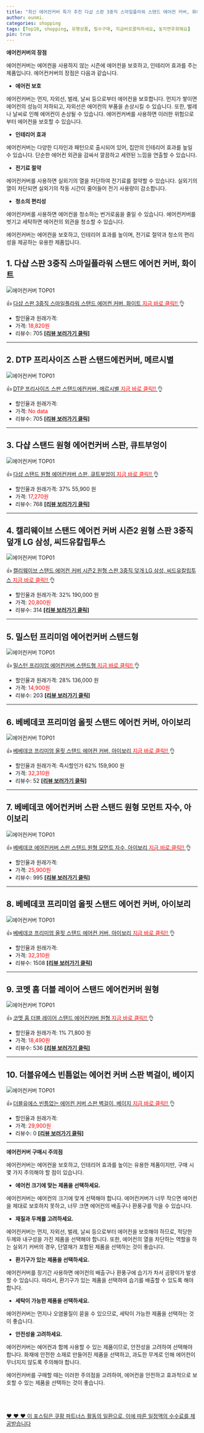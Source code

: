 ```yaml
---
title: "최신 에어컨커버 특가 추천 다샵 스판 3중직 스마일플라워 스탠드 에어컨 커버, 화이트 비교 장점"
author: eunmi.
categories: shopping
tags: [Top10, shopping, 유행상품, 필수구매, 지금바로클릭하세요, 놓치면후회해요]
pin: true
---
```

**에어컨커버의 장점**

에어컨커버는 에어컨을 사용하지 않는 시즌에 에어컨을 보호하고, 인테리어 효과를 주는 제품입니다. 에어컨커버의 장점은 다음과 같습니다.

* **에어컨 보호**

에어컨커버는 먼지, 자외선, 벌레, 날씨 등으로부터 에어컨을 보호합니다. 먼지가 쌓이면 에어컨의 성능이 저하되고, 자외선은 에어컨의 부품을 손상시킬 수 있습니다. 또한, 벌레나 날씨로 인해 에어컨이 손상될 수 있습니다. 에어컨커버를 사용하면 이러한 위험으로부터 에어컨을 보호할 수 있습니다.

* **인테리어 효과**

에어컨커버는 다양한 디자인과 패턴으로 출시되어 있어, 집안의 인테리어 효과를 높일 수 있습니다. 단순한 에어컨 외관을 감싸서 깔끔하고 세련된 느낌을 연출할 수 있습니다.

* **전기료 절약**

에어컨커버를 사용하면 실외기의 열을 차단하여 전기료를 절약할 수 있습니다. 실외기의 열이 차단되면 실외기의 작동 시간이 줄어들어 전기 사용량이 감소합니다.

* **청소의 편리성**

에어컨커버를 사용하면 에어컨을 청소하는 번거로움을 줄일 수 있습니다. 에어컨커버를 벗기고 세탁하면 에어컨의 외관을 청소할 수 있습니다.

에어컨커버는 에어컨을 보호하고, 인테리어 효과를 높이며, 전기료 절약과 청소의 편리성을 제공하는 유용한 제품입니다.

   

## 1. 다샵 스판 3중직 스마일플라워 스탠드 에어컨 커버, 화이트

![에어컨커버 TOP01](https://thumbnail9.coupangcdn.com/thumbnails/remote/230x230ex/image/rs_quotation_api/fox1snar/5c3356465a724e2a8e61450e90ec3979.jpg)


👍 [다샵 스판 3중직 스마일플라워 스탠드 에어컨 커버, 화이트 <font color=red> 지금 바로 클릭!! </font> ](https://link.coupang.com/re/AFFSDP?lptag=AF3617701&subid=GithubCoopas&pageKey=6577010049&traceid=V0-153&itemId=14785944138&vendorItemId=82025983967) 👌 


- 할인율과 원래가격: 
- 가격: <span style='color:red'>18,820원</span>
- 리뷰수: 705  [**[리뷰 보러가기 클릭]**](https://link.coupang.com/re/AFFSDP?lptag=AF3617701&subid=GithubCoopas&pageKey=6577010049&traceid=V0-153&itemId=14785944138&vendorItemId=82025983967)

---


   

## 2. DTP 프리사이즈 스판 스탠드에컨커버, 메르시별

![에어컨커버 TOP01](https://thumbnail9.coupangcdn.com/thumbnails/remote/230x230ex/image/vendor_inventory/ef06/233bb5b6ad0747bb00531eb6380cbf9f93c60604f68b56f8066308d32956.jpg)


👍 [DTP 프리사이즈 스판 스탠드에컨커버, 메르시별 <font color=red> 지금 바로 클릭!! </font> ](https://link.coupang.com/re/AFFSDP?lptag=AF3617701&subid=GithubCoopas&pageKey=7495043671&traceid=V0-153&itemId=19607302645&vendorItemId=86974180432) 👌 


- 할인율과 원래가격: 
- 가격: <span style='color:red'>No data</span>
- 리뷰수: 705  [**[리뷰 보러가기 클릭]**](https://link.coupang.com/re/AFFSDP?lptag=AF3617701&subid=GithubCoopas&pageKey=7495043671&traceid=V0-153&itemId=19607302645&vendorItemId=86974180432)

---


   

## 3. 다샵 스탠드 원형 에어컨커버 스판, 큐트부엉이

![에어컨커버 TOP01](https://thumbnail6.coupangcdn.com/thumbnails/remote/230x230ex/image/product/image/vendoritem/2019/10/11/3187254284/b07c798c-156d-4cb2-b2ac-614f59ed0c2e.jpg)


👍 [다샵 스탠드 원형 에어컨커버 스판, 큐트부엉이 <font color=red> 지금 바로 클릭!! </font> ](https://link.coupang.com/re/AFFSDP?lptag=AF3617701&subid=GithubCoopas&pageKey=92260154&traceid=V0-153&itemId=101148781&vendorItemId=3187254284) 👌 


- 할인율과 원래가격: 37%  55,900   원
- 가격: <span style='color:red'>17,270원</span>
- 리뷰수: 768  [**[리뷰 보러가기 클릭]**](https://link.coupang.com/re/AFFSDP?lptag=AF3617701&subid=GithubCoopas&pageKey=92260154&traceid=V0-153&itemId=101148781&vendorItemId=3187254284)

---


   

## 4. 캘리웨이브 스탠드 에어컨 커버 시즌2 원형 스판 3중직 덮개 LG 삼성, 씨드유칼립투스

![에어컨커버 TOP01](https://thumbnail7.coupangcdn.com/thumbnails/remote/230x230ex/image/vendor_inventory/8475/beb430c83dffbed7e6ff8d4d64974ebb2e60cdc000ccfb90e212b107e52c.jpg)


👍 [캘리웨이브 스탠드 에어컨 커버 시즌2 원형 스판 3중직 덮개 LG 삼성, 씨드유칼립투스 <font color=red> 지금 바로 클릭!! </font> ](https://link.coupang.com/re/AFFSDP?lptag=AF3617701&subid=GithubCoopas&pageKey=6909244161&traceid=V0-153&itemId=16645058894&vendorItemId=83887609704) 👌 


- 할인율과 원래가격: 32%  190,000   원
- 가격: <span style='color:red'>20,800원</span>
- 리뷰수: 314  [**[리뷰 보러가기 클릭]**](https://link.coupang.com/re/AFFSDP?lptag=AF3617701&subid=GithubCoopas&pageKey=6909244161&traceid=V0-153&itemId=16645058894&vendorItemId=83887609704)

---


   

## 5. 밀스턴 프리미엄 에어컨커버 스탠드형

![에어컨커버 TOP01](https://thumbnail7.coupangcdn.com/thumbnails/remote/230x230ex/image/vendor_inventory/985d/e8474afa4deeda98c2b380dbc573e85b9fde21d2e6a80e3d8730fc316da2.jpg)


👍 [밀스턴 프리미엄 에어컨커버 스탠드형 <font color=red> 지금 바로 클릭!! </font> ](https://link.coupang.com/re/AFFSDP?lptag=AF3617701&subid=GithubCoopas&pageKey=6838251741&traceid=V0-153&itemId=16253195547&vendorItemId=86672565490) 👌 


- 할인율과 원래가격: 28%  136,000   원
- 가격: <span style='color:red'>14,900원</span>
- 리뷰수: 203  [**[리뷰 보러가기 클릭]**](https://link.coupang.com/re/AFFSDP?lptag=AF3617701&subid=GithubCoopas&pageKey=6838251741&traceid=V0-153&itemId=16253195547&vendorItemId=86672565490)

---


   

## 6. 베베데코 프리미엄 올핏 스탠드 에어컨 커버, 아이보리

![에어컨커버 TOP01](https://thumbnail7.coupangcdn.com/thumbnails/remote/230x230ex/image/retail/images/627960627485668-45af03d0-44a5-44aa-92a1-931690cdf4ef.jpg)


👍 [베베데코 프리미엄 올핏 스탠드 에어컨 커버, 아이보리 <font color=red> 지금 바로 클릭!! </font> ](https://link.coupang.com/re/AFFSDP?lptag=AF3617701&subid=GithubCoopas&pageKey=6881836196&traceid=V0-153&itemId=16494489519&vendorItemId=83682253676) 👌 


- 할인율과 원래가격: 즉시할인가 62%  159,900   원
- 가격: <span style='color:red'>32,310원</span>
- 리뷰수: 52  [**[리뷰 보러가기 클릭]**](https://link.coupang.com/re/AFFSDP?lptag=AF3617701&subid=GithubCoopas&pageKey=6881836196&traceid=V0-153&itemId=16494489519&vendorItemId=83682253676)

---


   

## 7. 베베데코 에어컨커버 스판 스탠드 원형 모먼트 자수, 아이보리

![에어컨커버 TOP01](https://thumbnail9.coupangcdn.com/thumbnails/remote/230x230ex/image/retail/images/2019/08/08/17/1/ea4d021b-308a-4086-8fdf-611455c4e25e.jpg)


👍 [베베데코 에어컨커버 스판 스탠드 원형 모먼트 자수, 아이보리 <font color=red> 지금 바로 클릭!! </font> ](https://link.coupang.com/re/AFFSDP?lptag=AF3617701&subid=GithubCoopas&pageKey=279688697&traceid=V0-153&itemId=887793677&vendorItemId=5235260771) 👌 


- 할인율과 원래가격: 
- 가격: <span style='color:red'>25,900원</span>
- 리뷰수: 995  [**[리뷰 보러가기 클릭]**](https://link.coupang.com/re/AFFSDP?lptag=AF3617701&subid=GithubCoopas&pageKey=279688697&traceid=V0-153&itemId=887793677&vendorItemId=5235260771)

---


   

## 8. 베베데코 프리미엄 올핏 스탠드 에어컨 커버, 아이보리

![에어컨커버 TOP01](https://thumbnail7.coupangcdn.com/thumbnails/remote/230x230ex/image/retail/images/627960627485668-45af03d0-44a5-44aa-92a1-931690cdf4ef.jpg)


👍 [베베데코 프리미엄 올핏 스탠드 에어컨 커버, 아이보리 <font color=red> 지금 바로 클릭!! </font> ](https://link.coupang.com/re/AFFSDP?lptag=AF3617701&subid=GithubCoopas&pageKey=6881836196&traceid=V0-153&itemId=16494489519&vendorItemId=83682253676) 👌 


- 할인율과 원래가격: 
- 가격: <span style='color:red'>32,310원</span>
- 리뷰수: 1508  [**[리뷰 보러가기 클릭]**](https://link.coupang.com/re/AFFSDP?lptag=AF3617701&subid=GithubCoopas&pageKey=6881836196&traceid=V0-153&itemId=16494489519&vendorItemId=83682253676)

---


   

## 9. 코멧 홈 더블 레이어 스탠드 에어컨커버 원형

![에어컨커버 TOP01](https://thumbnail6.coupangcdn.com/thumbnails/remote/230x230ex/image/retail/images/4430506253991236-e9093be3-ae92-4ed5-a61e-15206aca061b.jpg)


👍 [코멧 홈 더블 레이어 스탠드 에어컨커버 원형 <font color=red> 지금 바로 클릭!! </font> ](https://link.coupang.com/re/AFFSDP?lptag=AF3617701&subid=GithubCoopas&pageKey=6624339659&traceid=V0-153&itemId=15074561515&vendorItemId=82296794548) 👌 


- 할인율과 원래가격: 1%  71,800   원
- 가격: <span style='color:red'>18,490원</span>
- 리뷰수: 536  [**[리뷰 보러가기 클릭]**](https://link.coupang.com/re/AFFSDP?lptag=AF3617701&subid=GithubCoopas&pageKey=6624339659&traceid=V0-153&itemId=15074561515&vendorItemId=82296794548)

---


   

## 10. 더블유에스 빈틈없는 에어컨 커버 스판 벽걸이, 베이지

![에어컨커버 TOP01](https://thumbnail7.coupangcdn.com/thumbnails/remote/230x230ex/image/vendor_inventory/bba3/8dea21d1c945f2f4ed2bf18d4314d7a94c05212f48a380ad4316d33c6c43.jpg)


👍 [더블유에스 빈틈없는 에어컨 커버 스판 벽걸이, 베이지 <font color=red> 지금 바로 클릭!! </font> ](https://link.coupang.com/re/AFFSDP?lptag=AF3617701&subid=GithubCoopas&pageKey=7544883251&traceid=V0-153&itemId=19842667941&vendorItemId=86944160201) 👌 


- 할인율과 원래가격: 
- 가격: <span style='color:red'>29,900원</span>
- 리뷰수: 0  [**[리뷰 보러가기 클릭]**](https://link.coupang.com/re/AFFSDP?lptag=AF3617701&subid=GithubCoopas&pageKey=7544883251&traceid=V0-153&itemId=19842667941&vendorItemId=86944160201)

---
**에어컨커버 구매시 주의점**

에어컨커버는 에어컨을 보호하고, 인테리어 효과를 높이는 유용한 제품이지만, 구매 시 몇 가지 주의해야 할 점이 있습니다.

* **에어컨 크기에 맞는 제품을 선택하세요.**

에어컨커버는 에어컨의 크기에 맞게 선택해야 합니다. 에어컨커버가 너무 작으면 에어컨을 제대로 보호하지 못하고, 너무 크면 에어컨의 배출구나 환풍구를 막을 수 있습니다.

* **재질과 두께를 고려하세요.**

에어컨커버는 먼지, 자외선, 벌레, 날씨 등으로부터 에어컨을 보호해야 하므로, 적당한 두께와 내구성을 가진 제품을 선택해야 합니다. 또한, 에어컨의 열을 차단하는 역할을 하는 실외기 커버의 경우, 단열재가 포함된 제품을 선택하는 것이 좋습니다.

* **환기구가 있는 제품을 선택하세요.**

에어컨커버를 장기간 사용하면 에어컨의 배출구나 환풍구에 습기가 차서 곰팡이가 발생할 수 있습니다. 따라서, 환기구가 있는 제품을 선택하여 습기를 배출할 수 있도록 해야 합니다.

* **세탁이 가능한 제품을 선택하세요.**

에어컨커버는 먼지나 오염물질이 묻을 수 있으므로, 세탁이 가능한 제품을 선택하는 것이 좋습니다.

* **안전성을 고려하세요.**

에어컨커버는 에어컨과 함께 사용할 수 있는 제품이므로, 안전성을 고려하여 선택해야 합니다. 화재에 안전한 소재로 만들어진 제품을 선택하고, 과도한 무게로 인해 에어컨이 무너지지 않도록 주의해야 합니다.

에어컨커버를 구매할 때는 이러한 주의점을 고려하여, 에어컨을 안전하고 효과적으로 보호할 수 있는 제품을 선택하는 것이 좋습니다.<br><br><br><br><br> [ ❤ ❤ ❤ 이 포스팅은 쿠팡 파트너스 활동의 일환으로, 이에 따른 일정액의 수수료를 제공받습니다](https://link.coupang.com/a/bcEFyh)